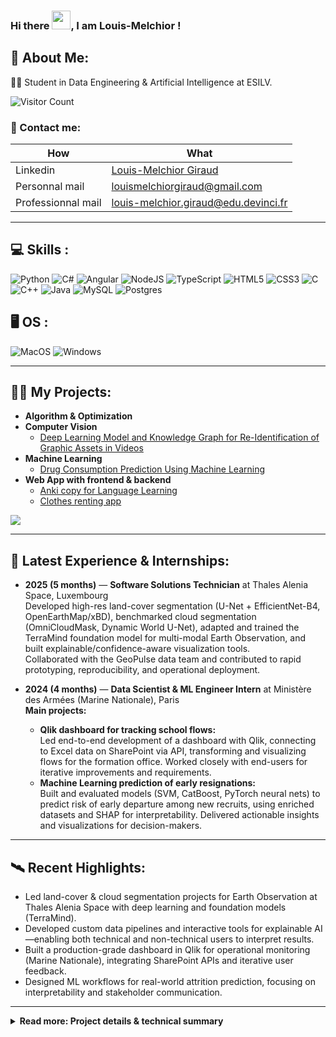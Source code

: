 ### Hi there <img src="https://raw.githubusercontent.com/MartinHeinz/MartinHeinz/master/wave.gif" width="30px">, I am Louis-Melchior !

<h2>💫 About Me:</h2>

👨‍🎓 Student in Data Engineering & Artificial Intelligence at ESILV.

![Visitor Count](https://vbr.nathanchung.dev/badge?page_id=Bluebloodfr.global)

<h3>🔗 Contact me:</h3>

| How               | What                                                                 |
|-------------------|----------------------------------------------------------------------|
| Linkedin          | [Louis-Melchior Giraud](https://www.linkedin.com/in/louis-melchior-giraud/) |
| Personnal mail    | louismelchiorgiraud@gmail.com                                        |
| Professionnal mail| louis-melchior.giraud@edu.devinci.fr                                 |

---

<h2>💻 Skills :</h2>

![Python](https://img.shields.io/badge/python-3670A0?style=for-the-badge&logo=python&logoColor=ffdd54)
![C#](https://img.shields.io/badge/c%23-%23239120.svg?style=for-the-badge&logo=c-sharp&logoColor=white)
![Angular](https://img.shields.io/badge/angular-%23DD0031.svg?style=for-the-badge&logo=angular&logoColor=white)
![NodeJS](https://img.shields.io/badge/node.js-6DA55F?style=for-the-badge&logo=node.js&logoColor=white)
![TypeScript](https://img.shields.io/badge/typescript-%23007ACC.svg?style=for-the-badge&logo=typescript&logoColor=white)
![HTML5](https://img.shields.io/badge/html5-%23E34F26.svg?style=for-the-badge&logo=html5&logoColor=white)
![CSS3](https://img.shields.io/badge/css3-%231572B6.svg?style=for-the-badge&logo=css3&logoColor=white)
![C](https://img.shields.io/badge/c-%2300599C.svg?style=for-the-badge&logo=c&logoColor=white)
![C++](https://img.shields.io/badge/c++-%2300599C.svg?style=for-the-badge&logo=c%2B%2B&logoColor=white)
![Java](https://img.shields.io/badge/Java-ED8B00?style=for-the-badge&logo=java&logoColor=white)
![MySQL](https://img.shields.io/badge/mysql-%2300f.svg?style=for-the-badge&logo=mysql&logoColor=white)
![Postgres](https://img.shields.io/badge/postgres-%23316192.svg?style=for-the-badge&logo=postgresql&logoColor=white)

<h2>🖥️ OS :</h2>

![MacOS](https://img.shields.io/badge/mac%20os-000000?style=for-the-badge&logo=macos&logoColor=F0F0F0)
![Windows](https://img.shields.io/badge/Windows-0078D6?style=for-the-badge&logo=windows&logoColor=white)

---

<h2>👨‍💻 My Projects:</h2>

- <b>Algorithm & Optimization</b>
- <b>Computer Vision</b>
  - [Deep Learning Model and Knowledge Graph for Re-Identification of Graphic Assets in Videos](https://github.com/Bluebloodfr/Python_for_DA)
- <b>Machine Learning</b>
  - [Drug Consumption Prediction Using Machine Learning](https://github.com/Bluebloodfr/Deep_Learning_4_ReId/tree/main)
- <b>Web App with frontend & backend</b>
  - [Anki copy for Language Learning](https://github.com/Bluebloodfr/Node_Project)
  - [Clothes renting app](https://github.com/Bluebloodfr/Clothes_Renting)

![](https://github-readme-stats.vercel.app/api/top-langs/?username=Bluebloodfr&theme=dark&hide_border=true&include_all_commits=true&count_private=true&layout=compact)

---

<h2>🚀 Latest Experience & Internships:</h2>

- <b>2025 (5 months)</b> — <b>Software Solutions Technician</b> at Thales Alenia Space, Luxembourg  
  Developed high-res land-cover segmentation (U-Net + EfficientNet-B4, OpenEarthMap/xBD), benchmarked cloud segmentation (OmniCloudMask, Dynamic World U-Net), adapted and trained the TerraMind foundation model for multi-modal Earth Observation, and built explainable/confidence-aware visualization tools.  
  Collaborated with the GeoPulse data team and contributed to rapid prototyping, reproducibility, and operational deployment.

- <b>2024 (4 months)</b> — <b>Data Scientist & ML Engineer Intern</b> at Ministère des Armées (Marine Nationale), Paris  
  **Main projects:**  
  - **Qlik dashboard for tracking school flows:**  
    Led end-to-end development of a dashboard with Qlik, connecting to Excel data on SharePoint via API, transforming and visualizing flows for the formation office. Worked closely with end-users for iterative improvements and requirements.  
  - **Machine Learning prediction of early resignations:**  
    Built and evaluated models (SVM, CatBoost, PyTorch neural nets) to predict risk of early departure among new recruits, using enriched datasets and SHAP for interpretability. Delivered actionable insights and visualizations for decision-makers.

---

<h2>🛰️ Recent Highlights:</h2>

- Led land-cover & cloud segmentation projects for Earth Observation at Thales Alenia Space with deep learning and foundation models (TerraMind).
- Developed custom data pipelines and interactive tools for explainable AI—enabling both technical and non-technical users to interpret results.
- Built a production-grade dashboard in Qlik for operational monitoring (Marine Nationale), integrating SharePoint APIs and iterative user feedback.
- Designed ML workflows for real-world attrition prediction, focusing on interpretability and stakeholder communication.

---

<details>
  <summary><b>Read more: Project details & technical summary</b></summary>

#### Thales Alenia Space Luxembourg, 2025

- Developed a high-res land-cover segmentation prototype (U-Net + EfficientNet-B4, OpenEarthMap/xBD datasets), focusing on reproducibility and explainability.
- Benchmarked state-of-the-art cloud segmentation (OmniCloudMask, Dynamic World U-Net) on Sentinel-2/Landsat.
- Adapted and trained the TerraMind foundation model on 12-band Sentinel-2 imagery for LULC segmentation; set up YAML-based config and custom preprocessing.
- Created confidence/uncertainty visualizations for decision support.
- Collaborated with GeoPulse team, emphasizing iterability, interpretability, and rapid prototyping.
- Operational needs addressed: high-res mapping, reliable cloud-masking, foundation models for generalization, and explainability for end-users.
- Used: PyTorch Lightning, GDAL, rasterio, Label Studio, matplotlib, ipywidgets, Docker, poetry.lock.

#### Ministère des Armées (Marine Nationale), Paris, 2024

- **Qlik Dashboard Project:**  
  - Connected and transformed Excel data from SharePoint with Qlik’s SharePoint API connector.
  - Designed and iteratively improved visualizations for school flow tracking, in weekly collaboration with end users.
  - Managed project autonomy, user interactions, and requirements adaptation.

- **Machine Learning for Attrition Prediction:**  
  - Enriched datasets with spatial and demographic features.
  - Trained and compared SVM, CatBoost, and PyTorch neural networks for early resignation prediction.
  - Used SHAP values for model interpretability, and presented clear actionable visualizations to business leads.
  - Project validated and continued post-internship for operational impact.

</details>
